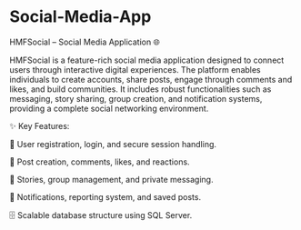 # Social-Media-App
HMFSocial – Social Media Application 🌐

HMFSocial is a feature-rich social media application designed to connect users through interactive digital experiences. The platform enables individuals to create accounts, share posts, engage through comments and likes, and build communities. It includes robust functionalities such as messaging, story sharing, group creation, and notification systems, providing a complete social networking environment.

✨ Key Features:

👤 User registration, login, and secure session handling.

📝 Post creation, comments, likes, and reactions.

📸 Stories, group management, and private messaging.

🔔 Notifications, reporting system, and saved posts.

🗄️ Scalable database structure using SQL Server.
